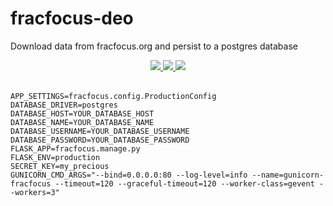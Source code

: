 # fracfocus-deo

Download data from fracfocus.org and persist to a postgres database

<div style="text-align:center;">
  <table >
    <tr>
      <a href="https://codeclimate.com/github/la-mar/fracfocus-deo/maintainability"><img src="https://api.codeclimate.com/v1/badges/c76108a7a3994ed570e7/maintainability" /></a>
      <a href="https://codecov.io/gh/la-mar/fracfocus-deo">
        <img src="https://codecov.io/gh/la-mar/fracfocus-deo/branch/master/graph/badge.svg" />
      </a>
      <a href="(https://circleci.com/gh/la-mar/fracfocus-deo">
        <img src="https://circleci.com/gh/la-mar/fracfocus-deo.svg?style=svg" />
      </a>
    </tr>
  </table>
</div>

```.env
APP_SETTINGS=fracfocus.config.ProductionConfig
DATABASE_DRIVER=postgres
DATABASE_HOST=YOUR_DATABASE_HOST
DATABASE_NAME=YOUR_DATABASE_NAME
DATABASE_USERNAME=YOUR_DATABASE_USERNAME
DATABASE_PASSWORD=YOUR_DATABASE_PASSWORD
FLASK_APP=fracfocus.manage.py
FLASK_ENV=production
SECRET_KEY=my_precious
GUNICORN_CMD_ARGS="--bind=0.0.0.0:80 --log-level=info --name=gunicorn-fracfocus --timeout=120 --graceful-timeout=120 --worker-class=gevent --workers=3"
```
